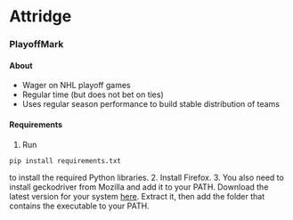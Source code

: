 # Attridge

### PlayoffMark
#### About
  * Wager on NHL playoff games
  * Regular time (but does not bet on ties)
  * Uses regular season performance to build stable distribution of teams
#### Requirements
  1. Run
  ```
  pip install requirements.txt
  ```
  to install the required Python libraries.
  2. Install Firefox.
  3. You also need to install geckodriver from Mozilla and add it to your PATH. Download the latest version for your system
  [here](https://github.com/mozilla/geckodriver/releases). Extract it, then add the folder that contains the executable to your PATH.
